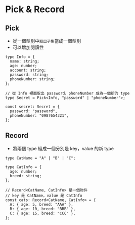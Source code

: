 # Pick & Record

## Pick

- 從一個型別中`取出子集`當成一個型別
- 可以增加閱讀性

```tsx
type Info = {
  name: string;
  age: number;
  account: string;
  password: string;
  phoneNumber: string;
};

// 從 Info 裡面取出 password，phoneNumber 成為一個新的 type
type Secret = Pick<Info, "password" | "phoneNumber">;

const secret: Secret = {
  password: "password",
  phoneNumber: "0987654321",
};
```

## Record

- 將兩個 type 組成一個分別是 key，value 的新 type

```tsx
type CatName = "A" | "B" | "C";

type CatInfo = {
  age: number;
  breed: string;
};

// Record<CatName, CatInfo> 是一個物件
// key 是 CatName，value 是 CatInfo
const cats: Record<CatName, CatInfo> = {
  A: { age: 5, breed: "AAA" },
  B: { age: 10, breed: "BBB" },
  C: { age: 15, breed: "CCC" },
};
```
